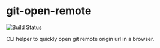 # git-open-remote

[![Build Status](https://travis-ci.org/CoffeeAndCode/git-remote-open.svg?branch=master)](https://travis-ci.org/CoffeeAndCode/git-remote-open)

CLI helper to quickly open git remote origin url in a browser.
